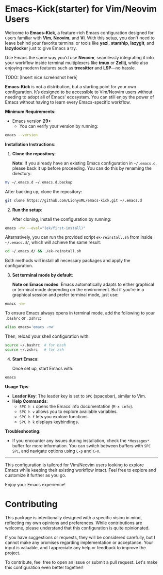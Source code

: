 # Emacs-Kick(starter) for Vim/Neovim Users

Welcome to **Emacs-Kick**, a feature-rich Emacs configuration designed
for users familiar with **Vim**, **Neovim**, and **Vi**. With this
setup, you don't need to leave behind your favorite terminal or tools
like **yazi**, **starship**, **lazygit**, and **lazydocker** just to
give Emacs a try.

Use Emacs the same way you'd use **Neovim**, seamlessly integrating it
into your workflow inside terminal multiplexers like **tmux** or
**Zellij**, while also enjoying modern features such as **treesitter**
and **LSP**—no hassle.

TODO: [Insert nice screenshot here]

**Emacs-Kick** is not a distribution, but a starting point for your
own configuration. It’s designed to be accessible to Vim/Neovim users
without needing to adopt all of Emacs' ecosystem. You can still enjoy
the power of Emacs without having to learn every Emacs-specific
workflow.

**Minimum Requirements**:
- Emacs version **29+**
  - You can verify your version by running:

```bash
emacs --version
```

**Installation Instructions**:

1. **Clone the repository**:

   **Note**: If you already have an existing Emacs configuration in
   `~/.emacs.d`, please back it up before proceeding. You can do this
   by renaming the directory:

```bash
mv ~/.emacs.d ~/.emacs.d.backup
```

   After backing up, clone the repository:

```bash
git clone https://github.com/LionyxML/emacs-kick.git ~/.emacs.d
```

2. **Run the setup**:

   After cloning, install the configuration by running:

```bash
emacs -nw --eval="(ek/first-install)"
```

   Alternatively, you can run the provided script `ek-reinstall.sh`
   from inside `~/.emacs.d/`, which will achieve the same result:

```bash
cd ~/.emacs.d/ && ./ek-reinstall.sh
```

   Both methods will install all necessary packages and apply the
   configuration.

3. **Set terminal mode by default**:

   **Note on Emacs modes**: Emacs automatically adapts to either
   graphical or terminal mode depending on the environment. But if
   you're in a graphical session and prefer terminal mode, just use:

```bash
emacs -nw
```

   To ensure Emacs always opens in terminal mode, add the following to
   your `.bashrc` or `.zshrc`:

```bash
alias emacs='emacs -nw'
```

   Then, reload your shell configuration with:

```bash
source ~/.bashrc  # for bash
source ~/.zshrc   # for zsh
```

4. **Start Emacs**:

   Once set up, start Emacs with:

```bash
emacs
```

**Usage Tips**:
- **Leader Key**: The leader key is set to `SPC` (spacebar), similar
  to Vim.
- **Help Commands**:
  - `SPC h i` opens the Emacs info documentation (`M-x info`).
  - `SPC h v` allows you to explore available variables.
  - `SPC h f` lets you explore functions.
  - `SPC h k` displays keybindings.

**Troubleshooting**:
- If you encounter any issues during installation, check the
  `*Messages*` buffer for more information. You can switch between
  buffers with `SPC SPC`, and navigate options using `C-p` and `C-n`.

---

This configuration is tailored for Vim/Neovim users looking to explore
Emacs while keeping their existing workflow intact. Feel free to
explore and customize it further as you go.

Enjoy your Emacs experience!

# Contributing

This package is intentionally designed with a specific vision in mind,
reflecting my own opinions and preferences. While contributions are
welcome, please understand that this configuration is quite
opinionated.

If you have suggestions or requests, they will be considered
carefully, but I cannot make any promises regarding implementation or
acceptance. Your input is valuable, and I appreciate any help or
feedback to improve the project.

To contribute, feel free to open an issue or submit a pull
request. Let's make this configuration even better together!

